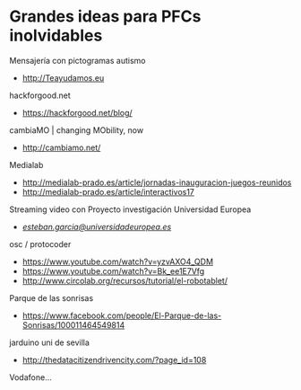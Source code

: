 # Grandes ideas para PFCs inolvidables


Mensajería con pictogramas autismo
* http://Teayudamos.eu

hackforgood.net
* https://hackforgood.net/blog/

cambiaMO | changing MObility, now
* http://cambiamo.net/

Medialab
* http://medialab-prado.es/article/jornadas-inauguracion-juegos-reunidos
* http://medialab-prado.es/article/interactivos17

Streaming video con Proyecto investigación Universidad Europea
* *esteban.garcia@universidadeuropea.es*

osc / protocoder
* https://www.youtube.com/watch?v=yzvAXO4_QDM
* https://www.youtube.com/watch?v=Bk_ee1E7Vfg
* http://www.circolab.org/recursos/tutorial/el-robotablet/

Parque de las sonrisas
* https://www.facebook.com/people/El-Parque-de-las-Sonrisas/100011464549814

jarduino uni de sevilla
* http://thedatacitizendrivencity.com/?page_id=108


Vodafone...
